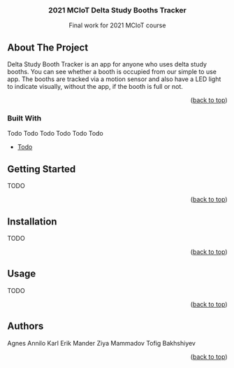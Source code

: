 <div id="top"></div>



<!-- PROJECT LOGO -->
<br />
<div align="center">
  <h3 align="center">
2021 MCIoT Delta Study Booths Tracker</h3>

  <p align="center">
 Final work for 2021 MCIoT course
  </p>
</div>





<!-- ABOUT THE PROJECT -->
## About The Project
Delta Study Booth Tracker is an app for anyone who uses delta study booths. You can see whether a booth is occupied from our simple to use app. The booths are tracked via a motion sensor and also have a LED light to indicate visually, without the app, if the booth is full or not. 

<p align="right">(<a href="#top">back to top</a>)</p>

### Built With

Todo Todo Todo Todo Todo Todo 

* [Todo](https://todo.org/)





<!-- GETTING STARTED -->
## Getting Started

TODO
<p align="right">(<a href="#top">back to top</a>)</p>

<!-- Installation -->
## Installation
TODO 

<p align="right">(<a href="#top">back to top</a>)</p>

<!-- USAGE EXAMPLES -->
## Usage

TODO

<p align="right">(<a href="#top">back to top</a>)</p>


<!-- Authors -->
## Authors

Agnes Annilo
Karl Erik Mander
Ziya Mammadov
Tofig Bakhshiyev

<p align="right">(<a href="#top">back to top</a>)</p>





